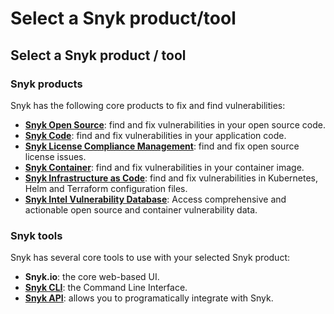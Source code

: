 # Select a Snyk product/tool

## Select a Snyk product / tool

### Snyk products

Snyk has the following core products to fix and find vulnerabilities:

* [**Snyk Open Source**](../../products/snyk-open-source/open-source-basics/): find and fix vulnerabilities in your open source code.
* [**Snyk Code**](../../products/snyk-code/): find and fix vulnerabilities in your application code.
* [**Snyk License Compliance Management**](../../products/snyk-open-source/licenses/): find and fix open source license issues.
* [**Snyk Container**](../../products/snyk-container/): find and fix vulnerabilities in your container image.
* [**Snyk Infrastructure as Code**](../../products/snyk-infrastructure-as-code/): find and fix vulnerabilities in Kubernetes, Helm and Terraform configuration files.
* [**Snyk Intel Vulnerability Database**](https://snyk.io/product/vulnerability-database/): Access comprehensive and actionable open source and container vulnerability data.

### Snyk tools

Snyk has several core tools to use with your selected Snyk product:

* **Snyk.io**: the core web-based UI.
* [**Snyk CLI**](https://docs.snyk.io/snyk-cli): the Command Line Interface.
* [**Snyk API**](https://support.snyk.io/hc/en-us/categories/360000665657-Snyk-API): allows you to programatically integrate with Snyk.

